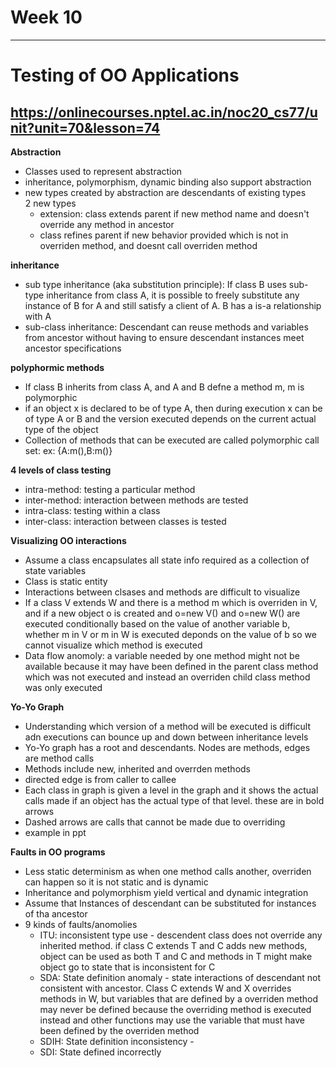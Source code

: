 # Week 10 
-----------------------------------------------------------------
# Testing of OO Applications
https://onlinecourses.nptel.ac.in/noc20_cs77/unit?unit=70&lesson=74
-----------------------------------------------------------------

**Abstraction**
* Classes used to represent abstraction
* inheritance, polymorphism, dynamic binding also support abstraction
* new types created by abstraction are descendants of existing types  
  2 new types  
  * extension: class extends parent if new method name and doesn't override any method in ancestor
  * class refines parent if new behavior provided which is not in overriden method, and doesnt call overriden method

**inheritance**
* sub type inheritance (aka substitution principle): If class B uses sub-type inheritance from class A, it is possible to freely substitute any instance of 
B for A and still satisfy a client of A. B has a is-a relationship with A
* sub-class inheritance: Descendant can reuse methods and variables from ancestor without having to ensure descendant instances meet ancestor specifications

**polyphormic methods**
* If class B inherits from class A, and A and B defne a method m, m is polymorphic
* if an object x is declared to be of type A, then during execution x can be of type A or B and the version executed depends on the current actual type of the object
* Collection of methods that can be executed are called polymorphic call set: ex: {A:m(),B:m()}

**4 levels of class testing**
* intra-method: testing a particular method
* inter-method: interaction between methods are tested
* intra-class: testing within a class
* inter-class: interaction between classes is tested

**Visualizing OO interactions**
* Assume a class encapsulates all state info required as a collection of state variables  
* Class is static entity  
* Interactions between clsases and methods are difficult to visualize  
* If a class V extends W and there is a method m which is overriden in V, and if a new object o is created and o=new V() and o=new W() are executed conditionally based on the value of another variable b, whether m in V or m in W is executed deponds on the value of b so we cannot visualize which method is executed  
* Data flow anomoly: a variable needed by one method might not be available because it may have been defined in the parent class method which was not executed and instead an overriden child class method was only executed  
  
**Yo-Yo Graph**  
* Understanding which version of a method will be executed is difficult adn executions can bounce up and down between inheritance levels  
* Yo-Yo graph has a root and descendants. Nodes are methods, edges are method calls  
* Methods include new, inherited and overrden methods  
* directed edge is from caller to callee  
* Each class in graph is given a level in the graph and it shows the actual calls made if an object has the actual type of that level. these are in bold arrows  
* Dashed arrows are calls that cannot be made due to overriding  
* example in ppt  
  
**Faults in OO programs**  
* Less static determinism as when one method calls another, overriden can happen so it is not static and is dynamic  
* Inheritance and polymorphism yield vertical and dynamic integration  
* Assume that Instances of descendant can be substituted for instances of tha ancestor  
* 9 kinds of faults/anomolies  
  * ITU: inconsistent type use - descendent class does not override any inherited method. if class C extends T and C adds new methods, object can be used as both T and C and methods in T might make object go to state that is inconsistent for C  
  * SDA: State definition anomaly - state interactions of descendant not consistent with ancestor. Class C extends W and X overrides methods in W, but variables that are defined by a overriden method may never be defined because the overriding method is executed instead and other functions may use the variable that must have been defined by the overriden method  
  * SDIH: State definition inconsistency - 
  * SDI: State defined incorrectly


